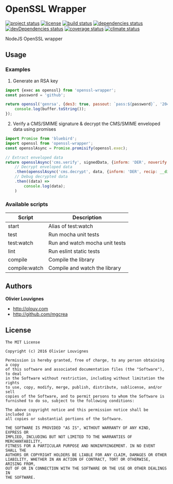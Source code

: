 # OpenSSL Wrapper

[![project status](https://img.shields.io/badge/status-stable-green.svg?style=flat)](https://github.com/mgcrea/node-openssl-wrapper) [![license](https://img.shields.io/github/license/mgcrea/node-openssl-wrapper.svg?style=flat)](https://tldrlegal.com/license/mit-license) [![build status](http://img.shields.io/travis/mgcrea/node-openssl-wrapper/master.svg?style=flat)](http://travis-ci.org/mgcrea/node-openssl-wrapper) [![dependencies status](https://img.shields.io/david/mgcrea/node-openssl-wrapper.svg?style=flat)](https://david-dm.org/mgcrea/node-openssl-wrapper) [![devDependencies status](https://img.shields.io/david/dev/mgcrea/node-openssl-wrapper.svg?style=flat)](https://david-dm.org/mgcrea/node-openssl-wrapper#info=devDependencies) [![coverage status](http://img.shields.io/codeclimate/coverage/github/mgcrea/node-openssl-wrapper.svg?style=flat)](https://codeclimate.com/github/mgcrea/node-openssl-wrapper) [![climate status](https://img.shields.io/codeclimate/github/mgcrea/node-openssl-wrapper.svg?style=flat)](https://codeclimate.com/github/mgcrea/node-openssl-wrapper)

NodeJS OpenSSL wrapper

## Usage

### Examples

1. Generate an RSA key

``` javascript
import {exec as openssl} from 'openssl-wrapper';
const password = 'github';

return openssl('genrsa', {des3: true, passout: `pass:${password}`, '2048': false}, function(err, buffer) {
	console.log(buffer.toString());
});
```

2. Verify a CMS/SMIME signature & decrypt the CMS/SMIME enveloped data using promises

``` javascript
import Promise from 'bluebird';
import openssl from 'openssl-wrapper';
const opensslAsync = Promise.promisify(openssl.exec);

// Extract enveloped data
return opensslAsync('cms.verify', signedData, {inform: 'DER', noverify: true})
	// Decrypt enveloped data
	.then(opensslAsync('cms.decrypt', data, {inform: 'DER', recip: __dirname + '/myCertificate.crt', inkey: __dirname + '/myCertificate.key'}))
	// Debug decrypted data
	.then((data) =>
		console.log(data);
	)
```

### Available scripts

| **Script** | **Description** |
|----------|-------|
| start | Alias of test:watch |
| test | Run mocha unit tests |
| test:watch | Run and watch mocha unit tests |
| lint | Run eslint static tests |
| compile | Compile the library |
| compile:watch | Compile and watch the library |


## Authors

**Olivier Louvignes**

+ http://olouv.com
+ http://github.com/mgcrea


## License

```
The MIT License

Copyright (c) 2016 Olivier Louvignes

Permission is hereby granted, free of charge, to any person obtaining a copy
of this software and associated documentation files (the "Software"), to deal
in the Software without restriction, including without limitation the rights
to use, copy, modify, merge, publish, distribute, sublicense, and/or sell
copies of the Software, and to permit persons to whom the Software is
furnished to do so, subject to the following conditions:

The above copyright notice and this permission notice shall be included in
all copies or substantial portions of the Software.

THE SOFTWARE IS PROVIDED "AS IS", WITHOUT WARRANTY OF ANY KIND, EXPRESS OR
IMPLIED, INCLUDING BUT NOT LIMITED TO THE WARRANTIES OF MERCHANTABILITY,
FITNESS FOR A PARTICULAR PURPOSE AND NONINFRINGEMENT. IN NO EVENT SHALL THE
AUTHORS OR COPYRIGHT HOLDERS BE LIABLE FOR ANY CLAIM, DAMAGES OR OTHER
LIABILITY, WHETHER IN AN ACTION OF CONTRACT, TORT OR OTHERWISE, ARISING FROM,
OUT OF OR IN CONNECTION WITH THE SOFTWARE OR THE USE OR OTHER DEALINGS IN
THE SOFTWARE.
```
